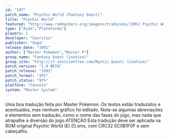 ```yaml
---
id: "197"
patch_name: "Psychic World (Fantasy Quest)"
title: "Psychic World"
featured: "http://www.romhackers.org/imagens/traducoes/[SMS] Psychic World - Fantasy Quest - 1.png"
type: ["Ação","Plataforma"]
players: 1
developer: "Sanritsu"
publisher: "Sega"
release_date: "1991"
author: ["Master Pokemon","Master P"]
group_name: "Fantasy Quest (inativo)"
group_site: "http://z7.invisionfree.com/Mystic_Quest/ (inativo)"
patch_version: "1.0 BETA"
patch_release: "1991"
patch_format: "IPS"
patch_status: "97%"
platform: "Console"
system: "Master System"
---
```


Uma boa tradução feita por Master Pokemon. Os textos estão traduzidos e acentuados, mas nenhum gráfico foi editado. Nota-se algumas abreviações e elementos sem tradução, como o nome das fases do jogo, mas nada que atrapalhe a diversão do jogo.ATENÇÃO:Esta tradução deve ser aplicada na ROM original Psychic World (E) [!].sms, com CRC32 5C0B1F0F e sem cabeçalho.